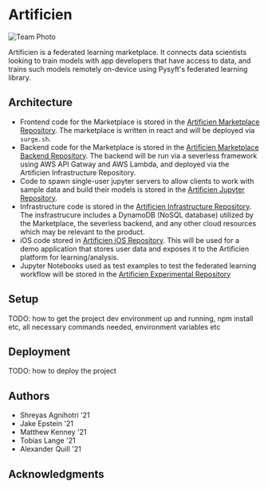 # Artificien

![Team Photo](https://i.ibb.co/dprzDQZ/team-photo.png)

Artificien is a federated learning marketplace. It connects data scientists looking to train models with app developers that have access to data, and trains such models remotely on-device using Pysyft's federated learning library.

## Architecture
- Frontend code for the Marketplace is stored in the [Artificien Marketplace Repository](https://github.com/dartmouth-cs98/artificien_marketplace). The marketplace is written in react and will be deployed via `surge.sh`.
- Backend code for the Marketplace is stored in the [Artificien Marketplace Backend Repository](https://github.com/dartmouth-cs98/artificien_marketplace_backend). The backend will be run via a severless framework using AWS API Gatway and AWS Lambda, and deployed via the Artificien Infrastructure Repository.
- Code to spawn single-user jupyter servers to allow clients to work with sample data and build their models is stored in the [Artificien Jupyter Repository](https://github.com/dartmouth-cs98/artificien_jupyter). 
- Infrastructure code is stored in the [Artificien Infrastructure Repository](https://github.com/dartmouth-cs98/artificien_infrastructure). The insfrastrucure includes a DynamoDB (NoSQL database) utilized by the Marketplace, the severless backend, and any other cloud resources which may be relevant to the product.
- iOS code stored in [Artificien iOS Repository](https://github.com/dartmouth-cs98/artificien_ios). This will be used for a demo application that stores user data and exposes it to the Artificien platform for learning/analysis.
- Jupyter Notebooks used as test examples to test the federated learning workflow will be stored in the [Artificien Experimental Repository](https://github.com/dartmouth-cs98/artificien_experimental)

## Setup

TODO: how to get the project dev environment up and running, npm install etc, all necessary commands needed, environment variables etc

## Deployment

TODO: how to deploy the project

## Authors

* Shreyas Agnihotri '21
* Jake Epstein '21
* Matthew Kenney '21
* Tobias Lange '21
* Alexander Quill '21

## Acknowledgments
